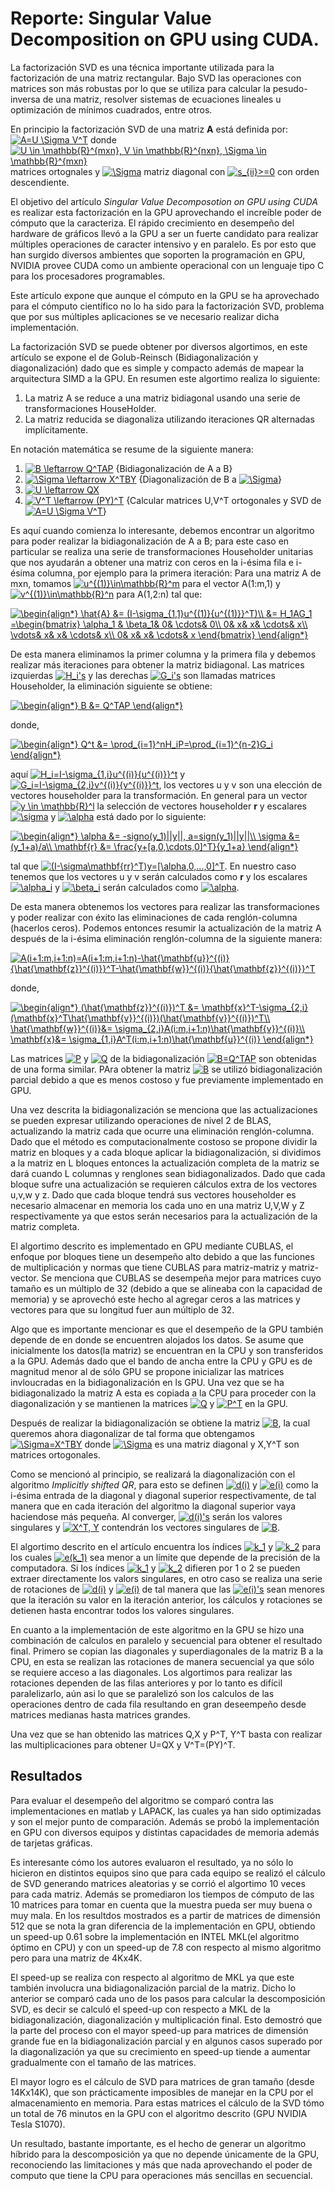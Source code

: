 # Reporte: Singular Value Decomposition on GPU using CUDA.

La factorización SVD es una técnica importante utilizada para la factorización de una matriz rectangular. Bajo SVD las
operaciones con matrices son más robustas por lo que se utiliza para calcular la pesudo-inversa de una matriz, resolver sistemas de ecuaciones lineales u optimización de mínimos cuadrados, entre otros.

En principio la factorización SVD de una matriz **A** está definida por:
<a href="http://www.codecogs.com/eqnedit.php?latex=A=U&space;\Sigma&space;V^T" target="_blank"><img src="http://latex.codecogs.com/gif.latex?A=U&space;\Sigma&space;V^T" title="A=U \Sigma V^T" /></a>
donde <a href="http://www.codecogs.com/eqnedit.php?latex=U&space;\in&space;\mathbb{R}^{mxn},&space;V&space;\in&space;\mathbb{R}^{nxn},&space;\Sigma&space;\in&space;\mathbb{R}^{mxn}" target="_blank"><img src="http://latex.codecogs.com/gif.latex?U&space;\in&space;\mathbb{R}^{mxn},&space;V&space;\in&space;\mathbb{R}^{nxn},&space;\Sigma&space;\in&space;\mathbb{R}^{mxn}" title="U \in \mathbb{R}^{mxn}, V \in \mathbb{R}^{nxn}, \Sigma \in \mathbb{R}^{mxn}" /></a> matrices
ortognales y <a href="http://www.codecogs.com/eqnedit.php?latex=\Sigma" target="_blank"><img src="http://latex.codecogs.com/gif.latex?\Sigma" title="\Sigma" /></a> matriz diagonal con <a href="http://www.codecogs.com/eqnedit.php?latex=s_{ii}>=0" target="_blank"><img src="http://latex.codecogs.com/gif.latex?s_{ii}>=0" title="s_{ii}>=0" /></a> con orden descendiente.

El objetivo del artículo _Singular Value Decomposotion on GPU using CUDA_ es realizar esta factorización en la GPU aprovechando el increíble poder de cómputo que la caracteriza. El rápido crecimiento en desempeño del hardware de gráficos llevó a la GPU a ser un fuerte candidato para realizar múltiples operaciones de caracter intensivo y en paralelo. Es por esto que han surgido diversos ambientes que soporten la programación en GPU, NVIDIA provee CUDA como un ambiente operacional
con un lenguaje tipo C para los procesadores programables.

Este artículo expone que aunque el cómputo en la GPU se ha aprovechado para el cómputo científico no lo ha sido para la factorización SVD, problema que por sus múltiples aplicaciones se ve necesario realizar dicha implementación.

La factorización SVD se puede obtener por diversos algortimos, en este artículo se expone el de Golub-Reinsch (Bidiagonalización y diagonalización) dado que es simple y compacto además de mapear la arquitectura SIMD a la GPU. En resumen este algortimo realiza lo siguiente:

  1. La matriz A se reduce a una matriz bidiagonal usando una serie de transformaciones HouseHolder.
  2. La matriz reducida se diagonaliza utilizando iteraciones QR alternadas implícitamente.

En notación matemática se resume de la siguiente manera:

  1. <a href="http://www.codecogs.com/eqnedit.php?latex=B&space;\leftarrow&space;Q^TAP" target="_blank"><img src="http://latex.codecogs.com/gif.latex?B&space;\leftarrow&space;Q^TAP" title="B \leftarrow Q^TAP" /></a> {Bidiagonalización de A a B}
  2. <a href="http://www.codecogs.com/eqnedit.php?latex=\Sigma&space;\leftarrow&space;X^TBY" target="_blank"><img src="http://latex.codecogs.com/gif.latex?\Sigma&space;\leftarrow&space;X^TBY" title="\Sigma \leftarrow X^TBY" /></a> {Diagonalización de B a <a href="http://www.codecogs.com/eqnedit.php?latex=\Sigma" target="_blank"><img src="http://latex.codecogs.com/gif.latex?\Sigma" title="\Sigma" /></a>}
  3. <a href="http://www.codecogs.com/eqnedit.php?latex=U&space;\leftarrow&space;QX" target="_blank"><img src="http://latex.codecogs.com/gif.latex?U&space;\leftarrow&space;QX" title="U \leftarrow QX" /></a>
  4. <a href="http://www.codecogs.com/eqnedit.php?latex=V^T&space;\leftarrow&space;(PY)^T" target="_blank"><img src="http://latex.codecogs.com/gif.latex?V^T&space;\leftarrow&space;(PY)^T" title="V^T \leftarrow (PY)^T" /></a> {Calcular matrices U,V^T ortogonales y SVD de <a href="http://www.codecogs.com/eqnedit.php?latex=A=U&space;\Sigma&space;V^T" target="_blank"><img src="http://latex.codecogs.com/gif.latex?A=U&space;\Sigma&space;V^T" title="A=U \Sigma V^T" /></a>}

Es aquí cuando comienza lo interesante, debemos encontrar un algoritmo para poder realizar la bidiagonalización de A a B; para este caso en particular se realiza una serie de transformaciones Householder unitarias que nos ayudarán a obtener una matriz con ceros en la i-ésima fila e i-ésima columna, por ejemplo para la primera iteración: Para una matriz A de mxn, tomamos <a href="http://www.codecogs.com/eqnedit.php?latex=u^{(1)}\in\mathbb{R}^m" target="_blank"><img src="http://latex.codecogs.com/gif.latex?u^{(1)}\in\mathbb{R}^m" title="u^{(1)}\in\mathbb{R}^m" /></a> para el vector A(1:m,1) y <a href="http://www.codecogs.com/eqnedit.php?latex=v^{(1)}\in\mathbb{R}^n" target="_blank"><img src="http://latex.codecogs.com/gif.latex?v^{(1)}\in\mathbb{R}^n" title="v^{(1)}\in\mathbb{R}^n" /></a> para A(1,2:n)
tal que:

<a href="http://www.codecogs.com/eqnedit.php?latex=\begin{align*}&space;\hat{A}&space;&=&space;(I-\sigma_{1,1}u^{(1)}{u^{(1)}}^T)\\&space;&=&space;H_1AG_1&space;=\begin{bmatrix}&space;\alpha_1&space;&&space;\beta_1&&space;0&&space;\cdots&&space;0\\&space;0&&space;x&&space;x&&space;\cdots&&space;x\\&space;\vdots&&space;x&&space;x&&space;\cdots&&space;x\\&space;0&&space;x&&space;x&&space;\cdots&&space;x&space;\end{bmatrix}&space;\end{align*}" target="_blank"><img src="http://latex.codecogs.com/gif.latex?\begin{align*}&space;\hat{A}&space;&=&space;(I-\sigma_{1,1}u^{(1)}{u^{(1)}}^T)\\&space;&=&space;H_1AG_1&space;=\begin{bmatrix}&space;\alpha_1&space;&&space;\beta_1&&space;0&&space;\cdots&&space;0\\&space;0&&space;x&&space;x&&space;\cdots&&space;x\\&space;\vdots&&space;x&&space;x&&space;\cdots&&space;x\\&space;0&&space;x&&space;x&&space;\cdots&&space;x&space;\end{bmatrix}&space;\end{align*}" title="\begin{align*} \hat{A} &= (I-\sigma_{1,1}u^{(1)}{u^{(1)}}^T)\\ &= H_1AG_1 =\begin{bmatrix} \alpha_1 & \beta_1& 0& \cdots& 0\\ 0& x& x& \cdots& x\\ \vdots& x& x& \cdots& x\\ 0& x& x& \cdots& x \end{bmatrix} \end{align*}" /></a>

De esta manera eliminamos la primer columna y la primera fila y debemos realizar más iteraciones para obtener la matriz bidiagonal. Las matrices izquierdas <a href="http://www.codecogs.com/eqnedit.php?latex=H_i's" target="_blank"><img src="http://latex.codecogs.com/gif.latex?H_i's" title="H_i's" /></a> y las derechas <a href="http://www.codecogs.com/eqnedit.php?latex=G_i's" target="_blank"><img src="http://latex.codecogs.com/gif.latex?G_i's" title="G_i's" /></a> son llamadas matrices Householder, la eliminación siguiente se obtiene:

<a href="http://www.codecogs.com/eqnedit.php?latex=\begin{align*}&space;B&space;&=&space;Q^TAP&space;\end{align*}" target="_blank"><img src="http://latex.codecogs.com/gif.latex?\begin{align*}&space;B&space;&=&space;Q^TAP&space;\end{align*}" title="\begin{align*} B &= Q^TAP \end{align*}" /></a>

donde,

<a href="http://www.codecogs.com/eqnedit.php?latex=\begin{align*}&space;Q^t&space;&=&space;\prod_{i=1}^nH_iP=\prod_{i=1}^{n-2}G_i&space;\end{align*}" target="_blank"><img src="http://latex.codecogs.com/gif.latex?\begin{align*}&space;Q^t&space;&=&space;\prod_{i=1}^nH_iP=\prod_{i=1}^{n-2}G_i&space;\end{align*}" title="\begin{align*} Q^t &= \prod_{i=1}^nH_iP=\prod_{i=1}^{n-2}G_i \end{align*}" /></a>

aquí <a href="http://www.codecogs.com/eqnedit.php?latex=H_i=I-\sigma_{1,i}u^{(i)}{u^{(i)}}^t" target="_blank"><img src="http://latex.codecogs.com/gif.latex?H_i=I-\sigma_{1,i}u^{(i)}{u^{(i)}}^t" title="H_i=I-\sigma_{1,i}u^{(i)}{u^{(i)}}^t" /></a> y <a href="http://www.codecogs.com/eqnedit.php?latex=G_i=I-\sigma_{2,i}v^{(i)}{v^{(i)}}^t" target="_blank"><img src="http://latex.codecogs.com/gif.latex?G_i=I-\sigma_{2,i}v^{(i)}{v^{(i)}}^t" title="G_i=I-\sigma_{2,i}v^{(i)}{v^{(i)}}^t" /></a>, los vectores u y v son una elección de vectores householder para la transformación. En general para un vector <a href="http://www.codecogs.com/eqnedit.php?latex=y&space;\in&space;\mathbb{R}^l" target="_blank"><img src="http://latex.codecogs.com/gif.latex?y&space;\in&space;\mathbb{R}^l" title="y \in \mathbb{R}^l" /></a> la selección de vectores householder **r** y escalares <a href="http://www.codecogs.com/eqnedit.php?latex=\sigma" target="_blank"><img src="http://latex.codecogs.com/gif.latex?\sigma" title="\sigma" /></a> y <a href="http://www.codecogs.com/eqnedit.php?latex=\alpha" target="_blank"><img src="http://latex.codecogs.com/gif.latex?\alpha" title="\alpha" /></a> está dado por lo siguiente:

<a href="http://www.codecogs.com/eqnedit.php?latex=\begin{align*}&space;\alpha&space;&=&space;-signo(y_1)||y||,&space;a=sign(y_1)||y||\\&space;\sigma&space;&=&space;(y_1&plus;a)/a\\&space;\mathbf{r}&space;&=&space;\frac{y&plus;[a,0,\cdots,0]^T}{y_1&plus;a}&space;\end{align*}" target="_blank"><img src="http://latex.codecogs.com/gif.latex?\begin{align*}&space;\alpha&space;&=&space;-signo(y_1)||y||,&space;a=sign(y_1)||y||\\&space;\sigma&space;&=&space;(y_1&plus;a)/a\\&space;\mathbf{r}&space;&=&space;\frac{y&plus;[a,0,\cdots,0]^T}{y_1&plus;a}&space;\end{align*}" title="\begin{align*} \alpha &= -signo(y_1)||y||, a=sign(y_1)||y||\\ \sigma &= (y_1+a)/a\\ \mathbf{r} &= \frac{y+[a,0,\cdots,0]^T}{y_1+a} \end{align*}" /></a>

tal que <a href="http://www.codecogs.com/eqnedit.php?latex=(I-\sigma\mathbf{rr}^T)y=[\alpha,0,...,0]^T" target="_blank"><img src="http://latex.codecogs.com/gif.latex?(I-\sigma\mathbf{rr}^T)y=[\alpha,0,...,0]^T" title="(I-\sigma\mathbf{rr}^T)y=[\alpha,0,...,0]^T" /></a>. En nuestro caso tenemos que los vectores u y v serán calculados como **r** y los escalares <a href="http://www.codecogs.com/eqnedit.php?latex=\alpha_i" target="_blank"><img src="http://latex.codecogs.com/gif.latex?\alpha_i" title="\alpha_i" /></a> y <a href="http://www.codecogs.com/eqnedit.php?latex=\beta_i" target="_blank"><img src="http://latex.codecogs.com/gif.latex?\beta_i" title="\beta_i" /></a> serán calculados como <a href="http://www.codecogs.com/eqnedit.php?latex=\alpha" target="_blank"><img src="http://latex.codecogs.com/gif.latex?\alpha" title="\alpha" /></a>.

De esta manera obtenemos los vectores para realizar las transformaciones y poder realizar con éxito las eliminaciones de cada renglón-columna (hacerlos ceros). Podemos entonces resumir la actualización de la matriz A después de la i-ésima eliminación renglón-columna de la siguiente manera:

<a href="http://www.codecogs.com/eqnedit.php?latex=A(i&plus;1:m,i&plus;1:n)=A(i&plus;1:m,i&plus;1:n)-\hat{\mathbf{u}}^{(i)}{\hat{\mathbf{z}}^{(i)}}^T-\hat{\mathbf{w}}^{(i)}{\hat{\mathbf{z}}^{(i)}}^T" target="_blank"><img src="http://latex.codecogs.com/gif.latex?A(i&plus;1:m,i&plus;1:n)=A(i&plus;1:m,i&plus;1:n)-\hat{\mathbf{u}}^{(i)}{\hat{\mathbf{z}}^{(i)}}^T-\hat{\mathbf{w}}^{(i)}{\hat{\mathbf{z}}^{(i)}}^T" title="A(i+1:m,i+1:n)=A(i+1:m,i+1:n)-\hat{\mathbf{u}}^{(i)}{\hat{\mathbf{z}}^{(i)}}^T-\hat{\mathbf{w}}^{(i)}{\hat{\mathbf{z}}^{(i)}}^T" /></a>

donde, 

<a href="http://www.codecogs.com/eqnedit.php?latex=\begin{align*}&space;(\hat{\mathbf{z}}^{(i)})^T&space;&=&space;\mathbf{x}^T-\sigma_{2,i}(\mathbf{x}^T\hat{\mathbf{v}}^{(i)})(\hat{\mathbf{v}}^{(i)})^T\\&space;\hat{\mathbf{w}}^{(i)}&=&space;\sigma_{2,i}A(i:m,i&plus;1:n)\hat{\mathbf{v}}^{(i)}\\&space;\mathbf{x}&=&space;\sigma_{1,i}A^T(i:m,i&plus;1:n)\hat{\mathbf{u}}^{(i)}&space;\end{align*}" target="_blank"><img src="http://latex.codecogs.com/gif.latex?\begin{align*}&space;(\hat{\mathbf{z}}^{(i)})^T&space;&=&space;\mathbf{x}^T-\sigma_{2,i}(\mathbf{x}^T\hat{\mathbf{v}}^{(i)})(\hat{\mathbf{v}}^{(i)})^T\\&space;\hat{\mathbf{w}}^{(i)}&=&space;\sigma_{2,i}A(i:m,i&plus;1:n)\hat{\mathbf{v}}^{(i)}\\&space;\mathbf{x}&=&space;\sigma_{1,i}A^T(i:m,i&plus;1:n)\hat{\mathbf{u}}^{(i)}&space;\end{align*}" title="\begin{align*} (\hat{\mathbf{z}}^{(i)})^T &= \mathbf{x}^T-\sigma_{2,i}(\mathbf{x}^T\hat{\mathbf{v}}^{(i)})(\hat{\mathbf{v}}^{(i)})^T\\ \hat{\mathbf{w}}^{(i)}&= \sigma_{2,i}A(i:m,i+1:n)\hat{\mathbf{v}}^{(i)}\\ \mathbf{x}&= \sigma_{1,i}A^T(i:m,i+1:n)\hat{\mathbf{u}}^{(i)} \end{align*}" /></a>

Las matrices <a href="http://www.codecogs.com/eqnedit.php?latex=P" target="_blank"><img src="http://latex.codecogs.com/gif.latex?P" title="P" /></a> y <a href="http://www.codecogs.com/eqnedit.php?latex=Q" target="_blank"><img src="http://latex.codecogs.com/gif.latex?Q" title="Q" /></a> de la bidiagonalización <a href="http://www.codecogs.com/eqnedit.php?latex=B=Q^TAP" target="_blank"><img src="http://latex.codecogs.com/gif.latex?B=Q^TAP" title="B=Q^TAP" /></a> son obtenidas de una forma similar. PAra obtener la matriz <a href="http://www.codecogs.com/eqnedit.php?latex=B" target="_blank"><img src="http://latex.codecogs.com/gif.latex?B" title="B" /></a> se utilizó bidiagonalización parcial debido a que es menos costoso y fue previamente implementado en GPU.


Una vez descrita la bidiagonalización se menciona que las actualizaciones se pueden expresar utilizando operaciones de nivel 2 de BLAS, actualizando la matriz cada que ocurre una eliminación renglón-columna. Dado que el método es computacionalmente costoso se propone dividir la matriz en bloques y a cada bloque aplicar la bidiagonalización, si dividimos a la matriz en L bloques entonces la actualización completa de la matriz se dará cuando L columnas y renglones sean bidiagonalizados. Dado que cada bloque sufre una actualización se requieren cálculos extra de los vectores u,v,w y z. Dado que cada bloque tendrá sus vectores householder es necesario almacenar en memoria los cada uno en una matriz U,V,W y Z respectivamente ya que estos serán necesarios para la actualización de la matriz completa.

El algortimo descrito es implementado en GPU mediante CUBLAS, el enfoque por bloques tiene un desempeño alto debido a que las funciones de multiplicación y normas que tiene CUBLAS para matriz-matriz y matriz-vector. Se menciona que CUBLAS se desempeña mejor para matrices cuyo tamaño es un múltiplo de 32 (debido a que se alineaba con la capacidad de memoria) y se aprovechó este hecho al agregar ceros a las matrices y vectores para que su longitud fuer aun múltiplo de 32.

Algo que es importante mencionar es que el desempeño de la GPU también depende de en donde se encuentren alojados los datos. Se asume que inicialmente los datos(la matriz) se encuentran en la CPU y son transferidos a la GPU. Además dado que el bando de ancha entre la CPU y GPU es de magnitud menor al de sólo GPU se propone inicializar las matrices invloucradas en la bidiagonalización en ls GPU. Una vez que se ha bidiagonalizado la matriz A esta es copiada a la CPU para proceder con la diagonalización y se mantienen la matrices <a href="http://www.codecogs.com/eqnedit.php?latex=Q" target="_blank"><img src="http://latex.codecogs.com/gif.latex?Q" title="Q" /></a> y <a href="http://www.codecogs.com/eqnedit.php?latex=P^T" target="_blank"><img src="http://latex.codecogs.com/gif.latex?P^T" title="P^T" /></a> en la GPU.

Después de realizar la bidiagonalización se obtiene la matriz <a href="http://www.codecogs.com/eqnedit.php?latex=B" target="_blank"><img src="http://latex.codecogs.com/gif.latex?B" title="B" /></a>, la cual queremos ahora diagonalizar de tal forma que obtengamos <a href="http://www.codecogs.com/eqnedit.php?latex=\Sigma=X^TBY" target="_blank"><img src="http://latex.codecogs.com/gif.latex?\Sigma=X^TBY" title="\Sigma=X^TBY" /></a> donde <a href="http://www.codecogs.com/eqnedit.php?latex=\Sigma" target="_blank"><img src="http://latex.codecogs.com/gif.latex?\Sigma" title="\Sigma" /></a> es una matriz diagonal y X,Y^T son matrices ortogonales. 

Como se mencionó al principio, se realizará la diagonalización con el algoritmo _Implicitly shifted QR_, para esto se definen  <a href="http://www.codecogs.com/eqnedit.php?latex=d(i)" target="_blank"><img src="http://latex.codecogs.com/gif.latex?d(i)" title="d(i)" /></a> y <a href="http://www.codecogs.com/eqnedit.php?latex=e(i)" target="_blank"><img src="http://latex.codecogs.com/gif.latex?e(i)" title="e(i)" /></a> como la i-ésima entrada de la diagonal y diagonal superior respectivamente, de tal manera que en cada iteración del algoritmo la diagonal superior vaya haciendose más pequeña. Al converger, <a href="http://www.codecogs.com/eqnedit.php?latex=d(i)'s" target="_blank"><img src="http://latex.codecogs.com/gif.latex?d(i)'s" title="d(i)'s" /></a> serán los valores singulares y <a href="http://www.codecogs.com/eqnedit.php?latex=X^T,&space;Y" target="_blank"><img src="http://latex.codecogs.com/gif.latex?X^T,&space;Y" title="X^T, Y" /></a> contendrán los vectores singulares de <a href="http://www.codecogs.com/eqnedit.php?latex=B" target="_blank"><img src="http://latex.codecogs.com/gif.latex?B" title="B" /></a>. 

El algortimo descrito en el artículo encuentra los índices <a href="http://www.codecogs.com/eqnedit.php?latex=k_1" target="_blank"><img src="http://latex.codecogs.com/gif.latex?k_1" title="k_1" /></a> y <a href="http://www.codecogs.com/eqnedit.php?latex=k_2" target="_blank"><img src="http://latex.codecogs.com/gif.latex?k_2" title="k_2" /></a> para los cuales <a href="http://www.codecogs.com/eqnedit.php?latex=e(k_1)" target="_blank"><img src="http://latex.codecogs.com/gif.latex?e(k_1)" title="e(k_1)" /></a> sea menor a un límite que depende de la precisión de la computadora. Si los índices <a href="http://www.codecogs.com/eqnedit.php?latex=k_1" target="_blank"><img src="http://latex.codecogs.com/gif.latex?k_1" title="k_1" /></a> y <a href="http://www.codecogs.com/eqnedit.php?latex=k_2" target="_blank"><img src="http://latex.codecogs.com/gif.latex?k_2" title="k_2" /></a> difieren por 1 o 2 se pueden extraer directamente los valors singulares, en otro caso se realiza una serie de rotaciones de <a href="http://www.codecogs.com/eqnedit.php?latex=d(i)" target="_blank"><img src="http://latex.codecogs.com/gif.latex?d(i)" title="d(i)" /></a> y <a href="http://www.codecogs.com/eqnedit.php?latex=e(i)" target="_blank"><img src="http://latex.codecogs.com/gif.latex?e(i)" title="e(i)" /></a> de tal manera que las <a href="http://www.codecogs.com/eqnedit.php?latex=e(i)'s" target="_blank"><img src="http://latex.codecogs.com/gif.latex?e(i)'s" title="e(i)'s" /></a> sean menores que la iteración su valor en la iteración anterior, los cálculos y rotaciones se detienen hasta encontrar todos los valores singulares.

En cuanto a la implementación de este algoritmo en la GPU se hizo una combinación de calculos en paralelo y secuencial para obtener el resultado final. Primero se copian las diagonales y superdiagonales de la matriz B a la CPU, en esta se realizan las rotaciones de manera secuencial ya que sólo se requiere acceso a las diagonales. Los algortimos para realizar las rotaciones dependen de las filas anteriores y por lo tanto es difícil paralelizarlo, aún asi lo que se paralelizó son los calculos de las operaciones dentro de cada fila resultando en gran deseempeño desde matrices medianas hasta matrices grandes.

Una vez que se han obtenido las matrices Q,X y P^T, Y^T basta con realizar las multiplicaciones para obtener U=QX y V^T=(PY)^T.

## Resultados

Para evaluar el desempeño del algoritmo se comparó contra las implementaciones en matlab y LAPACK, las cuales ya han sido optimizadas y son el mejor punto de comparación. Además se probó la implementación en GPU con diversos equipos y distintas capacidades de memoria además de tarjetas gráficas.

Es interesante cómo los autores evaluaron el resultado, ya no sólo lo hicieron en distintos equipos sino que para cada equipo se realizó el cálculo de SVD generando matrices aleatorias y se corrió el algortimo 10 veces para cada matriz. Además se promediaron los tiempos de cómputo de las 10 matrices para tomar en cuenta que la muestra pueda ser muy buena o muy mala.  En los resultdos mostrados es a partir de matrices de dimensión 512 que se nota la gran diferencia de la implementación en GPU, obtiendo un speed-up 0.61 sobre la implementación en INTEL MKL(el algoritmo óptimo en CPU) y con un speed-up de 7.8 con respecto al mismo algoritmo pero para una matriz de 4Kx4K. 

El speed-up se realiza con respecto al algoritmo de MKL ya que este también involucra una bidiagonalización parcial de la matriz. Dicho lo anterior se comparó cada uno de los pasos para calcular la descomposición SVD, es decir se calculó el speed-up con respecto a MKL de la bidiagonalización, diagonalización y multiplicación final. Esto demostró que la parte del proceso con el mayor speed-up para matrices de dimensión grande fue en la bidiagonalización parcial y en algunos casos superado por la diagonalización ya que su crecimiento en speed-up tiende a aumentar gradualmente con el tamaño de las matrices.

El mayor logro es el cálculo de SVD para matrices de gran tamaño (desde 14Kx14K), que son prácticamente imposibles de manejar en la CPU por el almacenamiento en memoria. Para estas matrices el cálculo de la SVD tómo un total de 76 minutos en la GPU con el algoritmo descrito (GPU NVIDIA Tesla S1070).

Un resultado, bastante importante, es el hecho de generar un algoritmo híbrido para la descomposición ya que no depende únicamente de la GPU, reconociendo las limitaciones y más que nada aprovechando el poder de computo que tiene la CPU para operaciones más sencillas en secuencial.


